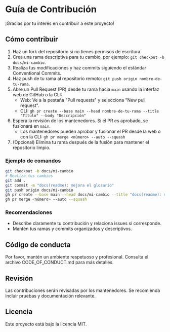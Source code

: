 # Guía de Contribución

¡Gracias por tu interés en contribuir a este proyecto!

## Cómo contribuir

1. Haz un fork del repositorio si no tienes permisos de escritura.
2. Crea una rama descriptiva para tu cambio, por ejemplo: `git checkout -b docs/mi-cambio`.
3. Realiza tus modificaciones y haz commits siguiendo el estándar Conventional Commits.
4. Haz push de tu rama al repositorio remoto: `git push origin nombre-de-tu-rama`.
5. Abre un Pull Request (PR) desde tu rama hacia `main` usando la interfaz web de GitHub o la CLI:
	- Web: Ve a la pestaña "Pull requests" y selecciona "New pull request".
	- CLI: `gh pr create --base main --head nombre-de-tu-rama --title "Título" --body "Descripción"`
6. Espera la revisión de los mantenedores. Si el PR es aprobado, se fusionará en `main`.
	- Los mantenedores pueden aprobar y fusionar el PR desde la web o con la CLI: `gh pr merge <número> --auto --squash`
7. (Opcional) Elimina tu rama después de la fusión para mantener el repositorio limpio.

### Ejemplo de comandos

```bash
git checkout -b docs/mi-cambio
# Realiza tus cambios
git add .
git commit -m "docs(readme): mejora el glosario"
git push origin docs/mi-cambio
gh pr create --base main --head docs/mi-cambio --title "docs(readme): mejora el glosario" --body "Se mejoran las definiciones del glosario."
gh pr merge <número> --auto --squash
```

### Recomendaciones

- Describe claramente tu contribución y relaciona issues si corresponde.
- Mantén tus ramas y commits organizados y descriptivos.

## Código de conducta

Por favor, mantén un ambiente respetuoso y profesional. Consulta el archivo CODE_OF_CONDUCT.md para más detalles.

## Revisión

Las contribuciones serán revisadas por los mantenedores. Se recomienda incluir pruebas y documentación relevante.

## Licencia

Este proyecto está bajo la licencia MIT.
